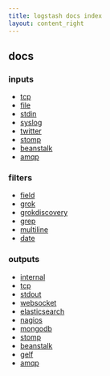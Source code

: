 ```yaml
---
title: logstash docs index
layout: content_right
---
```

<div id="doc_index_container">
  <h2>docs</h2>
  <div class="doc_index_section">
    <h3>inputs</h3>
    <ul>
      <li>
      <a href="inputs/tcp">tcp</a>
      </li>
      <li>
      <a href="inputs/file">file</a>
      </li>
      <li>
      <a href="inputs/stdin">stdin</a>
      </li>
      <li>
      <a href="inputs/syslog">syslog</a>
      </li>
      <li>
      <a href="inputs/twitter">twitter</a>
      </li>
      <li>
      <a href="inputs/stomp">stomp</a>
      </li>
      <li>
      <a href="inputs/beanstalk">beanstalk</a>
      </li>
      <li>
      <a href="inputs/amqp">amqp</a>
      </li>
    </ul>
  </div>
  <div class="doc_index_section">
    <h3>filters</h3>
    <ul>
      <li>
      <a href="filters/field">field</a>
      </li>
      <li>
      <a href="filters/grok">grok</a>
      </li>
      <li>
      <a href="filters/grokdiscovery">grokdiscovery</a>
      </li>
      <li>
      <a href="filters/grep">grep</a>
      </li>
      <li>
      <a href="filters/multiline">multiline</a>
      </li>
      <li>
      <a href="filters/date">date</a>
      </li>
    </ul>
  </div>
  <div class="doc_index_section">
    <h3>outputs</h3>
    <ul>
      <li>
      <a href="outputs/internal">internal</a>
      </li>
      <li>
      <a href="outputs/tcp">tcp</a>
      </li>
      <li>
      <a href="outputs/stdout">stdout</a>
      </li>
      <li>
      <a href="outputs/websocket">websocket</a>
      </li>
      <li>
      <a href="outputs/elasticsearch">elasticsearch</a>
      </li>
      <li>
      <a href="outputs/nagios">nagios</a>
      </li>
      <li>
      <a href="outputs/mongodb">mongodb</a>
      </li>
      <li>
      <a href="outputs/stomp">stomp</a>
      </li>
      <li>
      <a href="outputs/beanstalk">beanstalk</a>
      </li>
      <li>
      <a href="outputs/gelf">gelf</a>
      </li>
      <li>
      <a href="outputs/amqp">amqp</a>
      </li>
    </ul>
  </div>
</div>
<div class="clear"></div>
